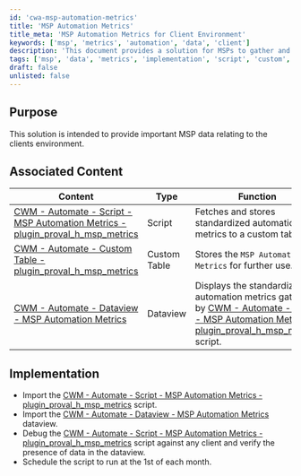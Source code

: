 ```yaml
---
id: 'cwa-msp-automation-metrics'
title: 'MSP Automation Metrics'
title_meta: 'MSP Automation Metrics for Client Environment'
keywords: ['msp', 'metrics', 'automation', 'data', 'client']
description: 'This document provides a solution for MSPs to gather and store important data related to the client environment through automation metrics. It outlines the associated content, including scripts, custom tables, and dataviews, and provides implementation steps for effective usage.'
tags: ['msp', 'data', 'metrics', 'implementation', 'script', 'custom', 'dataview']
draft: false
unlisted: false
---
```

## Purpose

This solution is intended to provide important MSP data relating to the clients environment.

## Associated Content

| Content                                                                                                           | Type         | Function                                                                                                          |
|-------------------------------------------------------------------------------------------------------------------|--------------|-------------------------------------------------------------------------------------------------------------------|
| [CWM - Automate - Script - MSP Automation Metrics - plugin_proval_h_msp_metrics](https://proval.itglue.com/DOC-5078775-12013482) | Script       | Fetches and stores standardized automation metrics to a custom table.                                            |
| [CWM - Automate - Custom Table - plugin_proval_h_msp_metrics](https://proval.itglue.com/DOC-5078775-12013503)   | Custom Table | Stores the `MSP Automation Metrics` for further use.                                                             |
| [CWM - Automate - Dataview - MSP Automation Metrics](https://proval.itglue.com/DOC-5078775-12013496)             | Dataview     | Displays the standardized automation metrics gathered by [CWM - Automate - Script - MSP Automation Metrics - plugin_proval_h_msp_metrics](https://proval.itglue.com/DOC-5078775-12013482) script. |

## Implementation

- Import the [CWM - Automate - Script - MSP Automation Metrics - plugin_proval_h_msp_metrics](https://proval.itglue.com/DOC-5078775-12013482) script.
- Import the [CWM - Automate - Dataview - MSP Automation Metrics](https://proval.itglue.com/DOC-5078775-12013496) dataview.
- Debug the [CWM - Automate - Script - MSP Automation Metrics - plugin_proval_h_msp_metrics](https://proval.itglue.com/DOC-5078775-12013482) script against any client and verify the presence of data in the dataview.
- Schedule the script to run at the 1st of each month.


